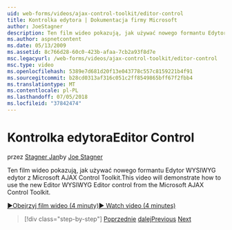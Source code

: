 ```yaml
---
uid: web-forms/videos/ajax-control-toolkit/editor-control
title: Kontrolka edytora | Dokumentacja firmy Microsoft
author: JoeStagner
description: Ten film wideo pokazują, jak używać nowego formantu Edytor WYSIWYG edytor z Microsoft AJAX Control Toolkit.
ms.author: aspnetcontent
ms.date: 05/13/2009
ms.assetid: 8c766d28-60c0-423b-afaa-7cb2a93f8d7e
msc.legacyurl: /web-forms/videos/ajax-control-toolkit/editor-control
msc.type: video
ms.openlocfilehash: 5389e7d681d20f13e043778c557c8159221b4f91
ms.sourcegitcommit: b28cd0313af316c051c2ff8549865bff67f2fbb4
ms.translationtype: MT
ms.contentlocale: pl-PL
ms.lasthandoff: 07/05/2018
ms.locfileid: "37842474"
---
```

<a name="editor-control"></a><span data-ttu-id="4e949-103">Kontrolka edytora</span><span class="sxs-lookup"><span data-stu-id="4e949-103">Editor Control</span></span>
====================
<span data-ttu-id="4e949-104">przez [Stagner Jan](https://github.com/JoeStagner)</span><span class="sxs-lookup"><span data-stu-id="4e949-104">by [Joe Stagner](https://github.com/JoeStagner)</span></span>

<span data-ttu-id="4e949-105">Ten film wideo pokazują, jak używać nowego formantu Edytor WYSIWYG edytor z Microsoft AJAX Control Toolkit.</span><span class="sxs-lookup"><span data-stu-id="4e949-105">This video will demonstrate how to use the new Editor WYSIWYG Editor control from the Microsoft AJAX Control Toolkit.</span></span>

[<span data-ttu-id="4e949-106">&#9654;Obejrzyj film wideo (4 minuty)</span><span class="sxs-lookup"><span data-stu-id="4e949-106">&#9654; Watch video (4 minutes)</span></span>](https://channel9.msdn.com/Blogs/ASP-NET-Site-Videos/editor-control)

> [!div class="step-by-step"]
> <span data-ttu-id="4e949-107">[Poprzednie](combo-box.md)
> [dalej](editor-control-custom.md)</span><span class="sxs-lookup"><span data-stu-id="4e949-107">[Previous](combo-box.md)
[Next](editor-control-custom.md)</span></span>
